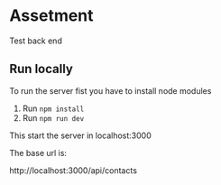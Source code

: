 # Assetment 
Test back end

## Run locally
To run the server fist you have to install node modules
1. Run `npm install`
2. Run `npm run dev`

This start the server in localhost:3000

The base url is:

http://localhost:3000/api/contacts


